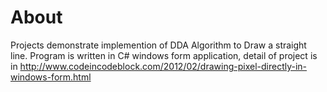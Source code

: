 # About

Projects demonstrate implemention of DDA Algorithm to Draw a straight line.
Program is written in C# windows form application, detail of project is in http://www.codeincodeblock.com/2012/02/drawing-pixel-directly-in-windows-form.html
